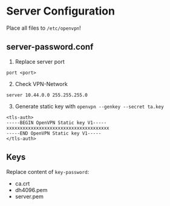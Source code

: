 # Server Configuration

Place all files to `/etc/openvpn`!



## server-password.conf

1. Replace server port

````
port <port>
````

2. Check VPN-Network

````
server 10.44.0.0 255.255.255.0
````

3. Generate static key with `openvpn --genkey --secret ta.key`

````
<tls-auth>
-----BEGIN OpenVPN Static key V1-----
xxxxxxxxxxxxxxxxxxxxxxxxxxxxxxxxxxxxxx
-----END OpenVPN Static key V1-----
</tls-auth>
````



## Keys

Replace content of `key-password`:

- ca.crt
- dh4096.pem
- server.pem

